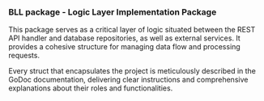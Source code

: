 ### BLL package - Logic Layer Implementation Package

This package serves as a critical layer of logic situated between the REST API handler and database repositories, as well as external services. It provides a cohesive structure for managing data flow and processing requests.

Every struct that encapsulates the project is meticulously described in the GoDoc documentation, delivering clear instructions and comprehensive explanations about their roles and functionalities. 